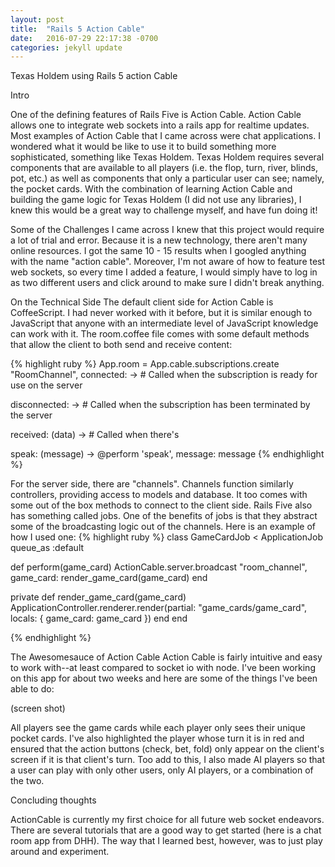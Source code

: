 ```yaml
---
layout: post
title:  "Rails 5 Action Cable"
date:   2016-07-29 22:17:38 -0700
categories: jekyll update
---
```

Texas Holdem using Rails 5 action Cable

Intro

One of the defining features of Rails Five is Action Cable. Action Cable allows one to integrate web sockets into a rails app for realtime updates. Most examples of Action Cable that I came across were chat applications. I wondered what it would be like to use it to build something more sophisticated, something like Texas Holdem. Texas Holdem requires several components that are available to all players (i.e. the flop, turn, river, blinds, pot, etc.) as well as components that only a particular user can see; namely, the pocket cards. With the combination of learning Action Cable and building the game logic for Texas Holdem (I did not use any libraries), I knew this would be a great way to challenge myself, and have fun doing it!

Some of the Challenges I came across
I knew that this project would require a lot of trial and error. Because it is a new technology, there aren't many online resources. I got the same 10 - 15 results when I googled anything with the name "action cable". Moreover, I'm not aware of how to feature test web sockets, so every time I added a feature, I would simply have to log in as two different users and click around to make sure I didn't break anything.

On the Technical Side
The default client side for Action Cable is CoffeeScript. I had never worked with it before, but it is similar enough to JavaScript that anyone with an intermediate level of JavaScript knowledge can work with it. The room.coffee file comes with some default methods that allow the client to both send and receive content:

{% highlight ruby %}
App.room = App.cable.subscriptions.create "RoomChannel",
  connected: ->
    # Called when the subscription is ready for use on the server

  disconnected: ->
    # Called when the subscription has been terminated by the server

  received: (data) ->
    # Called when there's

  speak: (message) ->
    @perform 'speak', message: message
{% endhighlight %}

For the server side, there are "channels". Channels function similarly controllers, providing access to models and database. It too comes with some out of the box methods to connect to the client side. Rails Five also has something called jobs. One of the benefits of jobs is that they abstract some of the broadcasting logic out of the channels. Here is an example of how I used one:
{% highlight ruby %}
class GameCardJob < ApplicationJob
  queue_as :default

  def perform(game_card)
    ActionCable.server.broadcast "room_channel", game_card: render_game_card(game_card)
  end

  private
    def render_game_card(game_card)
      ApplicationController.renderer.render(partial: "game_cards/game_card", locals: { game_card: game_card })
    end
end

{% endhighlight %}

The Awesomesauce of Action Cable
Action Cable is fairly intuitive and easy to work with--at least compared to socket io with node. I've been working on this app for about two weeks and here are some of the things I've been able to do:

(screen shot)

All players see the game cards while each player only sees their unique pocket cards. I've also highlighted the player whose turn it is in red and ensured that the action buttons (check, bet, fold) only appear on the client's screen if it is that client's turn. Too add to this, I also made AI players so that a user can play with only other users, only AI players, or a combination of the two.

Concluding thoughts

ActionCable is currently my first choice for all future web socket endeavors. There are several tutorials that are a good way to get started (here is a chat room app from DHH). The way that I learned best, however, was to just play around and experiment.
